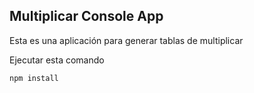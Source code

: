 ## Multiplicar Console App

Esta es una aplicación para generar tablas de multiplicar

Ejecutar esta comando

```
npm install
```